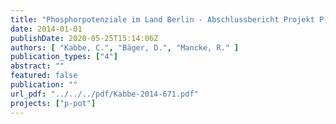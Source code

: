 ```yaml
---
title: "Phosphorpotenziale im Land Berlin - Abschlussbericht Projekt P-Pot"
date: 2014-01-01
publishDate: 2020-05-25T15:14:06Z
authors: [ "Kabbe, C.", "Bäger, D.", "Mancke, R." ]
publication_types: ["4"]
abstract: ""
featured: false
publication: ""
url_pdf: "../../../pdf/Kabbe-2014-671.pdf"
projects: ["p-pot"]
---
```


